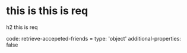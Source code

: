 # this is this is req

h2 this is req

code:
    retrieve-accepeted-friends = 
  type: 'object'
  additional-properties: false



